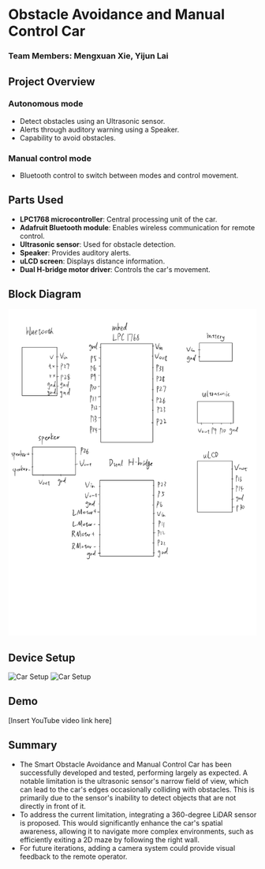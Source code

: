 # Obstacle Avoidance and Manual Control Car
### Team Members: Mengxuan Xie, Yijun Lai

## Project Overview
### Autonomous mode
- Detect obstacles using an Ultrasonic sensor.
- Alerts through auditory warning using a Speaker.
- Capability to avoid obstacles.

### Manual control mode
- Bluetooth control to switch between modes and control movement.

## Parts Used
- **LPC1768 microcontroller**: Central processing unit of the car.
- **Adafruit Bluetooth module**: Enables wireless communication for remote control.
- **Ultrasonic sensor**: Used for obstacle detection.
- **Speaker**: Provides auditory alerts.
- **uLCD screen**: Displays distance information.
- **Dual H-bridge motor driver**: Controls the car's movement.

## Block Diagram
![Block Diagram](block_diagram.png)

## Device Setup
![Car Setup](car_setup_1.png)
![Car Setup](car_setup_2.png)

## Demo
[Insert YouTube video link here]

## Summary
- The Smart Obstacle Avoidance and Manual Control Car has been successfully developed and tested, performing largely as expected. A notable limitation is the ultrasonic sensor's narrow field of view, which can lead to the car's edges occasionally colliding with obstacles. This is primarily due to the sensor's inability to detect objects that are not directly in front of it.
- To address the current limitation, integrating a 360-degree LiDAR sensor is proposed. This would significantly enhance the car's spatial awareness, allowing it to navigate more complex environments, such as efficiently exiting a 2D maze by following the right wall.
- For future iterations, adding a camera system could provide visual feedback to the remote operator. 
